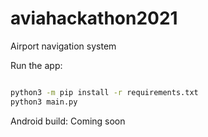 # aviahackathon2021
Airport navigation system

Run the app:
```bash

python3 -m pip install -r requirements.txt
python3 main.py

```

Android build:
Coming soon
